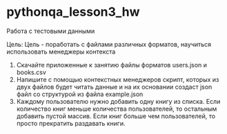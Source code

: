 # pythonqa_lesson3_hw
Работа с тестовыми данными 

Цель: Цель - поработать с файлами различных форматов, научиться использовать менеджеры контекста 

1. Скачайте приложенные к занятию файлы форматов users.json и books.csv 
2. Напишите с помощью контекстных менеджеров скрипт, которых из двух файлов будет читать данные и на их основании создаст json файл со структурой из файла example.json 
3. Каждому пользователю нужно добавить одну книгу из списка. Если количество книг меньше количества пользователей, то остальным добавить пустой массив. Если книг больше чем пользователей, то просто прекратить раздавать книги.
